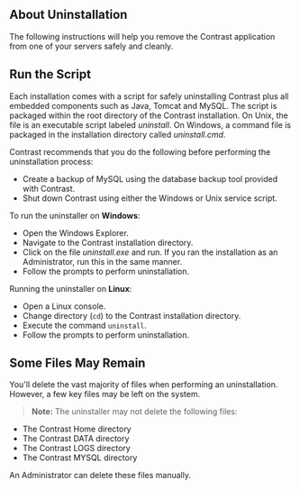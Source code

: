 <!--
title: "Uninstalling TeamServer"
description: "Instructions for removing TeamServer."
tags: "installation setup EOP Uninstall TeamSerer installer remove"
-->

## About Uninstallation
The following instructions will help you remove the Contrast application from one of your servers safely and cleanly.

## Run the Script
Each installation comes with a script for safely uninstalling Contrast plus all embedded components such as Java, Tomcat and MySQL. The script is packaged within the root directory of the Contrast installation. On Unix, the file is an executable script labeled *uninstall*. On Windows, a command file is packaged in the installation directory called *uninstall.cmd*. 

Contrast recommends that you do the following before performing the uninstallation process:

* Create a backup of MySQL using the database backup tool provided with Contrast.
* Shut down Contrast using either the Windows or Unix service script.

To run the uninstaller on **Windows**:

* Open the Windows Explorer.
* Navigate to the Contrast installation directory.
* Click on the file *uninstall.exe* and run. If you ran the installation as an Administrator, run this in the same manner.
* Follow the prompts to perform uninstallation.

Running the uninstaller on **Linux**:
* Open a Linux console.
* Change directory (`cd`) to the Contrast installation directory.
* Execute the command `uninstall`.
* Follow the prompts to perform uninstallation.

## Some Files May Remain

You'll delete the vast majority of files when performing an uninstallation. However, a few key files may be left on the system.

>**Note:** The uninstaller may not delete the following files:
* The Contrast Home directory
* The Contrast DATA directory
* The Contrast LOGS directory
* The Contrast MYSQL directory

An Administrator can delete these files manually. 
